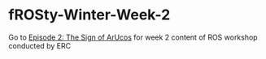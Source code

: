 # fROSty-Winter-Week-2
Go to [Episode 2: The Sign of ArUcos](https://github.com/Pranav-Malpure/fROSty-Winter-Week-2/blob/main/Episode%202:%20The%20Sign%20of%20ArUcos.md) for week 2 content of ROS workshop conducted by ERC
